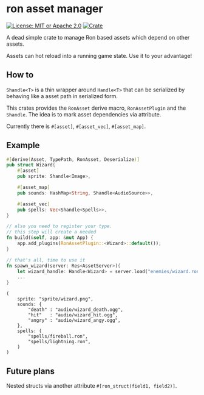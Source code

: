 # ron asset manager

[![License: MIT or Apache 2.0](https://img.shields.io/badge/License-MIT%20or%20Apache2-blue.svg)](./LICENSE)
[![Crate](https://img.shields.io/crates/v/bevy_enoki.svg)](https://crates.io/crates/ron_asset_manager)

A dead simple crate to manage Ron based assets which depend
on other assets.

Assets can hot reload into a running game state. Use it to your
advantage!

## How to

`Shandle<T>` is a thin wrapper around `Handle<T>` that can be serialized by
behaving like a asset path in serialized form.

This crates provides the `RonAsset` derive macro, `RonAssetPlugin` and the `Shandle`.
The idea is to mark asset dependencies via attribute.

Currently there is `#[asset]`, `#[asset_vec]`, `#[asset_map]`.

## Example

```rust
#[derive(Asset, TypePath, RonAsset, Deserialize)]
pub struct Wizard{
    #[asset]
    pub sprite: Shandle<Image>,

    #[asset_map]
    pub sounds: HashMap<String, Shandle<AudioSource>>,

    #[asset_vec]
    pub spells: Vec<Shandle<Spells>>,
}

// also you need to register your type.
// this step will create a needed
fn build(&self, app: &mut App) {
    app.add_plugins(RonAssetPlugin::<Wizard>::default());
}

// that's all, time to use it
fn spawn_wizard(server: Res<AssetServer>){
    let wizard_handle: Handle<Wizard> = server.load("enemies/wizard.ron")
    ...
}
```

```ron
(
    sprite: "sprite/wizard.png",
    sounds: {
        "death" : "audio/wizard_death.ogg",
        "hit"   : "audio/wizard_hit.ogg",
        "angry" : "audio/wizard_angy.ogg",
    },
    spells: (
        "spells/fireball.ron",
        "spells/lightning.ron",
    )
)
```


## Future plans

Nested structs via another attribute `#[ron_struct(field1, field2)]`.
